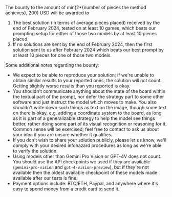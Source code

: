 The bounty to the amount of min(2*{number of pieces the method achieves}, 200) USD will be awarded to

1) The best solution (in terms of average pieces placed) received by the end of February 2024, tested on at least 10 games, which beats our prompting setup for either of those two models by at least 10 pieces placed.
2) If no solutions are sent by the end of February 2024, then the first solution sent to us after February 2024 which beats our best prompt by at least 10 pieces for one of those two models.

Some additional notes regarding the bounty:
- We expect to be able to reproduce your solution; if we're unable to obtain similar results to your reported ones, the solution will not count. Getting slightly worse results than you reported is okay.
- You shouldn't communicate anything about the state of the board within the textual part of the prompt, nor defer the strategy part to some other software and just instruct the model which moves to make. You also shouldn't write down such things as text on the image, though some text on there is okay, e.g. adding a coordinate system to the board, as long as it is part of a generalizable strategy to help the model see things better, rather doing some part of its visual recognition or reasoning for it. Common sense will be exercised; feel free to contact to ask us about your idea if you are unsure whether it qualifies.
- If you don't wish to share your solution publicly, please let us know, we'll comply with your desired infohazard procedures as long as we're able to verify the solution.
- Using models other than Gemini Pro Vision or GPT-4V does not count. You should use the API checkpoints we used if they are available (`gemini-pro-vision` and `gpt-4-vision-preview`), but if they're not available then the oldest available checkpoint of these models made available after our tests is fine.
- Payment options include: BTC/ETH, Paypal, and anywhere where it's easy to spend money from a credit card to send it.

